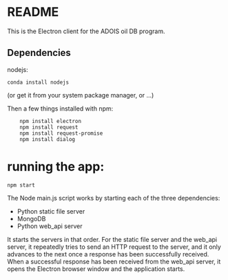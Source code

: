 # README

This is the Electron client for the ADOIS oil DB program.

## Dependencies

nodejs:

```
conda install nodejs
```

(or get it from your system package manager, or ...)

Then a few things installed with npm:

```
    npm install electron
    npm install request
    npm install request-promise
    npm install dialog
```

# running the app:

```
npm start
```

The Node main.js script works by starting each of the three dependencies:

* Python static file server
* MongoDB
* Python web_api server

It starts the servers in that order. For the static file server and the web_api server, it repeatedly tries to send an HTTP request to the server, and it only advances to the next once a response has been successfully received. When a successful response has been received from the web_api server, it opens the Electron browser window and the application starts.
 